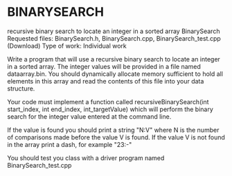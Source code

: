 # BINARYSEARCH
recursive binary search to locate an integer in a sorted array
BinarySearch
Requested files: BinarySearch.h, BinarySearch.cpp, BinarySearch_test.cpp (Download)
Type of work: Individual work

Write a program that will use a recursive binary search to locate an integer in a sorted array. The integer values will be provided in a file named dataarray.bin.  You should dynamically allocate memory sufficient to hold all elements in this array and read the contents of this file into your data structure.

Your code must implement a function called recursiveBinarySearch(int start_index, int end_index, int_targetValue) which will perform the binary search for the integer value entered at the command line.

If the value is found you should print a string "N:V" where N is the number of comparisons made before the value V is found. If the value V is not found in the array print a dash, for example "23:-"

You should test you class with a driver program named BinarySearch_test.cpp
